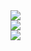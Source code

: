 <div>
  <div class="thumb">
    <div class="bg-black" data-title="Wind Map" data-name="GPU-based data interpolation and partical effects">
      <a href="http://uber.github.io/deck.gl/showcase/wind">
        <img src="images/demo-thumb-wind.jpg" />
      </a>
    </div>
  </div>
  <div class="thumb">
    <div data-title="Ascii Filter">
      <a href="http://pessimistress.github.io/ascii/">
        <img src="images/demo-thumb-ascii.jpg" />
      </a>
    </div>
  </div>
  <div class="thumb">
    <div class="bg-black" data-title="Kepler.gl" data-name="Web-based geospatial data analysis">
      <a href="https://uber.github.io/kepler.gl/">
        <img src="images/showcase-kepler-gl.jpg" />
      </a>
    </div>
  </div>
</div>